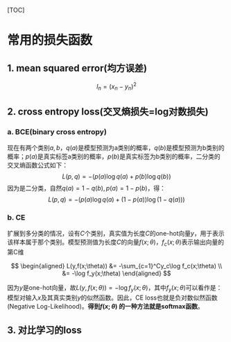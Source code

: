 [TOC]

# 常用的损失函数

## 1. mean squared error(均方误差)

$$
l_n = (x_n - y_n)^2
$$

## 2. cross entropy loss(交叉熵损失=log对数损失)

### a. BCE(binary cross entropy)

现在有两个类别$a,b$，$q(a)$是模型预测为a类别的概率，$q(b)$是模型预测为b类别的概率；$p(a)$是真实标签a类别的概率，$p(b)$是真实标签为b类别的概率，二分类的交叉熵函数公式如下：
$$
L(p, q) = - (p(a)\log q(a) + p(b)\log q(b))
$$
因为是二分类，自然$q(a)=1-q(b), p(a)=1-p(b)$，得：
$$
L(p, q) = - (p(a)\log q(a) + (1-p(a))\log (1-q(a)))
$$


### b. CE

扩展到多分类的情况，设有$C$个类别，真实值为长度$C$的one-hot向量$y$，用于表示该样本属于那个类别。模型预测值为长度$C$的向量$f(x;\theta)$，$f_c(x;\theta)$表示输出向量的第C维

$$
\begin{aligned}
L(y,f(x;\theta)) &= -\sum_{c=1}^Cy_c\log f_c(x;\theta) \\
&= -\log f_y(x;\theta)
\end{aligned}
$$

因为$y$是one-hot向量，故$L(y,f(x;\theta))=-\log f_y(x;\theta)$，其中$f_y(x;\theta)$可以看作是：模型对输入$x$及其真实类别$y$的似然函数。因此，CE loss也就是负对数似然函数(Negative Log-Likelihood)。**得到$f(x;\theta )$ 的一种方法就是softmax函数**。                                          



## 3. 对比学习的loss

